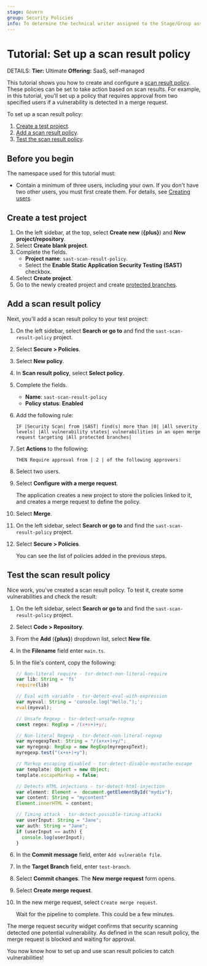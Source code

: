 ```yaml
---
stage: Govern
group: Security Policies
info: To determine the technical writer assigned to the Stage/Group associated with this page, see https://handbook.gitlab.com/handbook/product/ux/technical-writing/#assignments
---
```


# Tutorial: Set up a scan result policy

DETAILS:
**Tier:** Ultimate
**Offering:** SaaS, self-managed

This tutorial shows you how to create and configure a [scan result policy](../../user/application_security/policies/scan-result-policies.md). These policies can be set to take action based on scan results.
For example, in this tutorial, you'll set up a policy that requires approval from two specified users if a vulnerability is detected in a merge request.

To set up a scan result policy:

1. [Create a test project](#create-a-test-project).
1. [Add a scan result policy](#add-a-scan-result-policy).
1. [Test the scan result policy](#test-the-scan-result-policy).

## Before you begin

The namespace used for this tutorial must:

- Contain a minimum of three users, including your own. If you don't have two other users, you must first
  create them. For details, see [Creating users](../../user/profile/account/create_accounts.md).

## Create a test project

1. On the left sidebar, at the top, select **Create new** (**{plus}**) and **New project/repository**.
1. Select **Create blank project**.
1. Complete the fields.
   - **Project name**: `sast-scan-result-policy`.
   - Select the **Enable Static Application Security Testing (SAST)** checkbox.
1. Select **Create project**.
1. Go to the newly created project and create [protected branches](../../user/project/protected_branches.md).

## Add a scan result policy

Next, you'll add a scan result policy to your test project:

1. On the left sidebar, select **Search or go to** and find the `sast-scan-result-policy` project.
1. Select **Secure > Policies**.
1. Select **New policy**.
1. In **Scan result policy**, select **Select policy**.
1. Complete the fields.
   - **Name**: `sast-scan-result-policy`
   - **Policy status**: **Enabled**
1. Add the following rule:

   ```plaintext
   IF |Security Scan| from |SAST| find(s) more than |0| |All severity levels| |All vulnerability states| vulnerabilities in an open merge request targeting |All protected branches|
   ```

1. Set **Actions** to the following:

   ```plaintext
   THEN Require approval from | 2 | of the following approvers:
   ```

1. Select two users.
1. Select **Configure with a merge request**.

   The application creates a new project to store the policies linked to it, and creates a merge request to define the policy.

1. Select **Merge**.
1. On the left sidebar, select **Search or go to** and find the `sast-scan-result-policy` project.
1. Select **Secure > Policies**.

   You can see the list of policies added in the previous steps.

## Test the scan result policy

Nice work, you've created a scan result policy. To test it, create some vulnerabilities and check the result:

1. On the left sidebar, select **Search or go to** and find the `sast-scan-result-policy` project.
1. Select **Code > Repository**.
1. From the **Add** (**{plus}**) dropdown list, select **New file**.
1. In the **Filename** field enter `main.ts`.
1. In the file's content, copy the following:

   ```typescript
   // Non-literal require - tsr-detect-non-literal-require
   var lib: String = 'fs'
   require(lib)

   // Eval with variable - tsr-detect-eval-with-expression
   var myeval: String = 'console.log("Hello.");';
   eval(myeval);

   // Unsafe Regexp - tsr-detect-unsafe-regexp
   const regex: RegExp = /(x+x+)+y/;

   // Non-literal Regexp - tsr-detect-non-literal-regexp
   var myregexpText: String = "/(x+x+)+y/";
   var myregexp: RegExp = new RegExp(myregexpText);
   myregexp.test("(x+x+)+y");

   // Markup escaping disabled - tsr-detect-disable-mustache-escape
   var template: Object = new Object;
   template.escapeMarkup = false;

   // Detects HTML injections - tsr-detect-html-injection
   var element: Element =  document.getElementById("mydiv");
   var content: String = "mycontent"
   Element.innerHTML = content;

   // Timing attack - tsr-detect-possible-timing-attacks
   var userInput: String = "Jane";
   var auth: String = "Jane";
   if (userInput == auth) {
     console.log(userInput);
   }
   ```

1. In the **Commit message** field, enter `Add vulnerable file`.
1. In the **Target Branch** field, enter `test-branch`.
1. Select **Commit changes**. The **New merge request** form opens.
1. Select **Create merge request**.
1. In the new merge request, select `Create merge request`.

   Wait for the pipeline to complete. This could be a few minutes.

The merge request security widget confirms that security scanning detected one potential
vulnerability. As defined in the scan result policy, the merge request is blocked and waiting for
approval.

You now know how to set up and use scan result policies to catch vulnerabilities!
